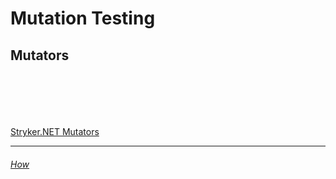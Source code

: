 # Mutation Testing

## Mutators

```cs --project ./Snippets/Snippets.csproj --source-file ./Snippets/Code/MutationTesting.cs --region MutationTesting_Add
```

```cs --project ./Snippets/Snippets.csproj --source-file ./Snippets/Code/MutationTesting.cs --region MutationTesting_Subtract
```

```cs --project ./Snippets/Snippets.csproj --source-file ./Snippets/Code/MutationTesting.cs --region MutationTesting_Multiply
```

```cs --project ./Snippets/Snippets.csproj --source-file ./Snippets/Code/MutationTesting.cs --region MutationTesting_Divide
```

```cs --project ./Snippets/Snippets.csproj --source-file ./Snippets/Code/MutationTesting.cs --region MutationTesting_Equality
```

```cs --project ./Snippets/Snippets.csproj --source-file ./Snippets/Code/MutationTesting.cs --region MutationTesting_Linq
```

[Stryker.NET Mutators](https://github.com/stryker-mutator/stryker-net/blob/master/docs/Mutators.md)

---
###### [How](./MutationTesting_Techniques.md)
